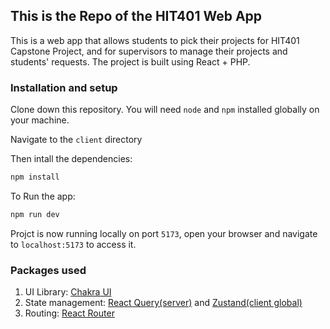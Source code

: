 ## This is the Repo of the HIT401 Web App
This is a web app that allows students to pick their projects for HIT401 Capstone Project, and for supervisors to manage their projects and students' requests. The project is built using React + PHP.
### Installation and setup
Clone down this repository. You will need `node` and `npm` installed globally on your machine.

Navigate to the `client` directory

Then intall the dependencies:
```bash
npm install
```
To Run the app:
```bash
npm run dev
```
Projct is now running locally on port `5173`, open your browser and navigate to `localhost:5173` to access it.


### Packages used
1. UI Library: [Chakra UI](https://chakra-ui.com/)
2. State management: [React Query(server)](https://tanstack.com/query/v4/?from=reactQueryV3&original=https://react-query-v3.tanstack.com/) and [Zustand(client global)](https://github.com/pmndrs/zustand)
3. Routing: [React Router](https://reactrouter.com/en/main)

